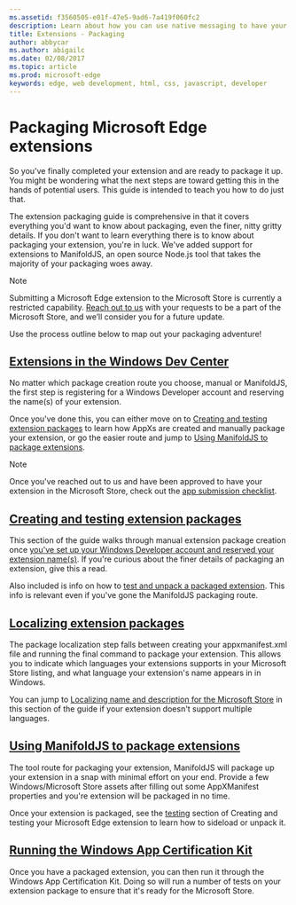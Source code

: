 ```yaml
---
ms.assetid: f3560505-e01f-47e5-9ad6-7a419f060fc2
description: Learn about how you can use native messaging to have your extension communicate with a companion UWP app.
title: Extensions - Packaging
author: abbycar
ms.author: abigailc
ms.date: 02/08/2017
ms.topic: article
ms.prod: microsoft-edge
keywords: edge, web development, html, css, javascript, developer
---
```


# Packaging Microsoft Edge extensions

So you've finally completed your extension and are ready to package it up. You might be wondering what the next steps are toward getting this in the hands of potential users. This guide is intended to teach you how to do just that.

The extension packaging guide is comprehensive in that it covers everything you'd want to know about packaging, even the finer, nitty gritty details. If you don't want to learn everything there is to know about packaging your extension, you're in luck. We've added support for extensions to ManifoldJS, an open source Node.js tool that takes the majority of your packaging woes away.

> [!NOTE]
> Submitting a Microsoft Edge extension to the Microsoft Store is currently a restricted capability. [Reach out to us](http://aka.ms/extension-request) with your requests to be a part of the Microsoft Store, and we’ll consider you for a future update.


Use the process outline below to map out your packaging adventure!


## [Extensions in the Windows Dev Center](./packaging/extensions-in-the-windows-dev-center.md)

No matter which package creation route you choose, manual or ManifoldJS, the first step is registering for a Windows Developer account and reserving the name(s) of your extension.

Once you've done this, you can either move on to [Creating and testing extension packages](./packaging/creating-and-testing-extension-packages.md) to learn how AppXs are created and manually package your extension, or go the easier route and jump to [Using ManifoldJS to package extensions](./packaging/using-ManifoldJS-to-package-extensions.md).

> [!NOTE]
> Once you've reached out to us and have been approved to have your extension in the Microsoft Store, check out the [app submission checklist](https://docs.microsoft.com/windows/uwp/publish/app-submissions).


## [Creating and testing extension packages](./packaging/creating-and-testing-extension-packages.md)

This section of the guide walks through manual extension package creation once [you've set up your Windows Developer account and reserved your extension name(s)](./packaging/extensions-in-the-windows-Dev-Center.md). If you're curious about the finer details of packaging an extension, give this a read.

Also included is info on how to [test and unpack a packaged extension](./packaging/creating-and-testing-extension-packages.md#testing-an-appx-package). This info is relevant even if you've gone the ManifoldJS packaging route.

## [Localizing extension packages](./packaging/localizing-extension-packages.md)
The package localization step falls between creating your appxmanifest.xml file and running the final command to package your extension.
This allows you to indicate which languages your extensions supports in your Microsoft Store listing, and what language your extension's name appears in in Windows.

You can jump to [Localizing name and description for the Microsoft Store](./packaging/localizing-extension-packages.md#localizing-name-and-description-in-the-microsoft-store) in this section of the guide if your extension doesn't support multiple languages.

## [Using ManifoldJS to package extensions](./packaging/using-ManifoldJS-to-package-extensions.md)

The tool route for packaging your extension, ManifoldJS will package up your extension in a snap with minimal effort on your end. Provide a few Windows/Microsoft Store assets after filling out some AppXManifest properties and you're extension will be packaged in no time.

Once your extension is packaged, see the [testing](./packaging/creating-and-testing-extension-packages.md#testing-an-appx-package) section of Creating and testing your Microsoft Edge extension to learn how to sideload or unpack it.


## [Running the Windows App Certification Kit](./packaging/running-the-windows-app-certification-kit.md)

Once you have a packaged extension, you can then run it through the Windows App Certification Kit. Doing so will run a number of tests on your extension package to ensure that it's ready for the Microsoft Store.
